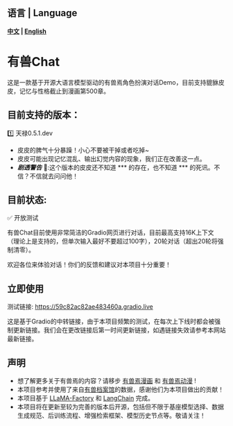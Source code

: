 ## 语言 | Language
**[中文](README.md) | [English](README_EN.md)**


# 有兽Chat
这是一款基于开源大语言模型驱动的有兽焉角色扮演对话Demo，目前支持貔貅皮皮，记忆与性格截止到漫画第500章。

## 目前支持的版本：
:one: 天禄0.5.1.dev
  - 皮皮的脾气十分暴躁！小心不要被干掉或者吃掉~
  - 皮皮可能出现记忆混乱、输出幻觉内容的现象，我们正在改善这一点。
  - _**剧透警告**_ :no_entry_sign::这个版本的皮皮还不知道 *** 的存在，也不知道 *** 的死讯。不信？不信就去问问他！

## 目前状态: 
:white_check_mark: 开放测试

有兽Chat目前使用非常简洁的Gradio网页进行对话，目前最高支持16K上下文（理论上是支持的，但单次输入最好不要超过100字），20轮对话（超出20轮将强制清零）。

欢迎各位来体验对话！你们的反馈和建议对本项目十分重要！

<!-- :no_entry: 暂时下线 -->

## 立即使用
测试链接: https://59c82ac82ae483460a.gradio.live

这是基于Gradio的中转链接，由于本项目频繁的测试，在每次上下线时都会被强制更新链接。我们会在更改链接后第一时间更新链接，如遇链接失效请参考本网站最新链接。

## 声明
  - 想了解更多关于有兽焉的内容？请移步 [有兽焉漫画](https://manga.bilibili.com/detail/mc29329) 和 [有兽焉动漫](https://www.bilibili.com/bangumi/media/md28235647) !
  - 本项目参考并使用了来自[有兽档案馆](https://youshou.wiki/)的数据，感谢他们为本项目做出的贡献！
  - 本项目基于 [LLaMA-Factory](https://github.com/hiyouga/LLaMA-Factory) 和 [LangChain](https://docs.langchain.com.cn/docs/introduction/) 完成。 
  - 本项目将在更新至较为完善的版本后开源，包括但不限于基座模型选择、数据生成规范、后训练流程、增强检索框架、模型历史节点等。敬请关注！
